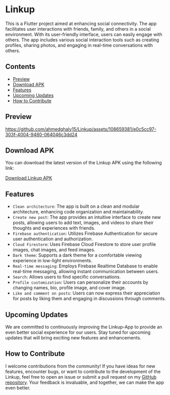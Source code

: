 # Linkup

This is a Flutter project aimed at enhancing social connectivity. The app facilitates user interactions with friends, family, and others in a social environment. With its user-friendly interface, users can easily engage with others. The app includes various social interaction tools such as creating profiles, sharing photos, and engaging in real-time conversations with others.

## Contents

- [Preview](#preview)
- [Download APK](#download-apk)
- [Features](#features)
- [Upcoming Updates](#upcoming-updates)
- [How to Contribute](#how-to-contribute)

## Preview

https://github.com/ahmedghaly15/Linkup/assets/108659381/e0c5cc97-303f-4004-9480-064046c3dd24


## Download APK

You can download the latest version of the Linkup APK using the following link:

[Download Linkup APK](https://www.mediafire.com/file/avr5a0xj9mo9jiq/Linkup.apk/file)

## Features

- `Clean architecture`: The app is built on a clean and modular architecture, enhancing code organization and maintainability.
- `Create new post`: The app provides an intuitive interface to create new posts, allowing users to add text, images, and videos to share their thoughts and experiences with friends.
- `Firebase authentication`: Utilizes Firebase Authentication for secure user authentication and authorization.
- `Cloud Firestore`: Uses Firebase Cloud Firestore to store user profile images, chat images, and feed images.
- `Dark theme`: Supports a dark theme for a comfortable viewing experience in low-light environments.
- `Real-time messaging`: Employs Firebase Realtime Database to enable real-time messaging, allowing instant communication between users.
- `Search`: Allows users to find specific conversations.
- `Profile customization`: Users can personalize their accounts by changing names, bio, profile image, and cover image.
- `Like and comment on posts`: Users can now express their appreciation for posts by liking them and engaging in discussions through comments.

## Upcoming Updates

We are committed to continuously improving the Linkup-App to provide an even better social experience for our users. Stay tuned for upcoming updates that will bring exciting new features and enhancements.

## How to Contribute

I welcome contributions from the community! If you have ideas for new features, encounter bugs, or want to contribute to the development of the Linkup, feel free to open an issue or submit a pull request on my [GitHub repository](https://github.com/ahmedghaly15/Linkup). Your feedback is invaluable, and together, we can make the app even better.
